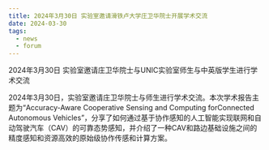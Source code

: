 ```yaml
---
title: 2024年3月30日 实验室邀请滑铁卢大学庄卫华院士开展学术交流
date: 2024-03-30
tags:
  - news
  - forum
---
```


2024年3月30日 实验室邀请庄卫华院士与UNIC实验室师生与中英版学生进行学术交流

<!--more-->

2024年3月30日，实验室邀请庄卫华院士与师生进行学术交流。本次学术报告主题为“Accuracy-Aware Cooperative Sensing and Computing forConnected Autonomous Vehicles”，分享了如何通过基于协作感知的人工智能实现联网和自动驾驶汽车（CAV）的可靠态势感知，并介绍了一种CAV和路边基础设施之间的精度感知和资源高效的原始级协作传感和计算方案。

